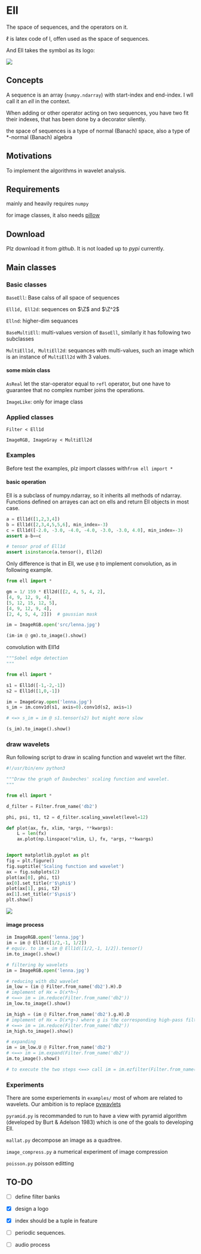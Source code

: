 # Ell

The space of sequences, and the operators on it.

$\ell$ is latex code of l, offen used as the space of sequences.

And Ell takes the symbol as its logo:

 ![](src/ell-logo.png)

## Concepts

A sequence is an array (`numpy.ndarray`) with start-index and end-index. I wll call it an *ell* in the context.

When adding or other operator acting on two sequences, you have two fit their indexes, that has been done by a decorator silently.



the space of sequences is a type of normal (Banach) space, also a type of *-normal (Banach) algebra



## Motivations

To implement the algorithms in wavelet analysis.

## Requirements

mainly and heavily requires `numpy`

for image classes, it also needs  [pillow](https://pillow.readthedocs.io/en/stable/)



## Download

Plz download it from *github*. It is not loaded up to *pypi* currently.

## Main classes

### Basic classes

`BaseEll`: Base calss of all space of sequences

`Ell1d, Ell2d`: sequences on $\Z$ and $\Z^2$

`Ellnd`: higher-dim sequances

`BaseMultiEll`: multi-values version of `BaseEll`, similarly it has following two subclasses

`MultiEll1d, MultiEll2d`: sequances with multi-values, such an image which is an instance of `MultiEll2d` with 3 values.



#### some mixin class

`AsReal` let the star-operator equal to `refl` operator, but one have to guarantee that no complex number joins the operations.

`ImageLike`: only for image class

### Applied classes

`Filter < Ell1d`

`ImageRGB, ImageGray < MultiEll2d`



### Examples

Before test the examples, plz import classes with`from ell import *`

#### basic operation

Ell is a subclass of numpy.ndarray, so it inherits all methods of ndarray. Functions defined on arrayes can act on ells and return Ell objects in most case.

```python
a = Ell1d([1,2,3,4])
b = Ell1d([2,3,4,5,5,6], min_index=-3)
c = Ell1d([-2.0, -3.0, -4.0, -4.0, -3.0, -3.0, 4.0], min_index=-3)
assert a-b==c

# tensor prod of Ell1d
assert isinstance(a.tensor(), Ell2d)
```



Only difference is that in Ell, we use `@` to implement convolution, as in following example.

```python
from ell import *

gm = 1/ 159 * Ell2d([[2, 4, 5, 4, 2],
[4, 9, 12, 9, 4],
[5, 12, 15, 12, 5],
[4, 9, 12, 9, 4],
[2, 4, 5, 4, 2]])  # gaussian mask

im = ImageRGB.open('src/lenna.jpg')

(im-im @ gm).to_image().show()

```

convolution with Ell1d

```python
"""Sobel edge detection
"""

from ell import *

s1 = Ell1d([-1,-2,-1])
s2 = Ell1d([1,0,-1])

im = ImageGray.open('lenna.jpg')
s_im = im.conv1d(s1, axis=0).conv1d(s2, axis=1)

# <=> s_im = im @ s1.tensor(s2) but might more slow

(s_im).to_image().show()
```



### draw wavelets

Run following script to draw in scaling function and wavelet wrt the filter.

```python
#!/usr/bin/env python3

"""Draw the graph of Daubeches' scaling function and wavelet.
"""

from ell import *

d_filter = Filter.from_name('db2')

phi, psi, t1, t2 = d_filter.scaling_wavelet(level=12)

def plot(ax, fx, xlim, *args, **kwargs):
    L = len(fx)
    ax.plot(np.linspace(*xlim, L), fx, *args, **kwargs)


import matplotlib.pyplot as plt
fig = plt.figure()
fig.suptitle('Scaling function and wavelet')
ax = fig.subplots(2)
plot(ax[0], phi, t1)
ax[0].set_title(r'$\phi$')
plot(ax[1], psi, t2)
ax[1].set_title(r'$\psi$')
plt.show()
```

![](src/daubechies-wavelet-fourier.png)



#### image process

```python
im ImageRGB.open('lenna.jpg')
im = im @ Ell1d([1/2,-1, 1/2])
# equiv. to im = im @ Ell1d([1/2,-1, 1/2]).tensor()
im.to_image().show()

# filtering by wavelets
im = ImageRGB.open('lenna.jpg')

# reducing with db2 wavelet
im_low = (im @ Filter.from_name('db2').H).D
# implement of Hx = D(x*h~)
# <==> im = im.reduce(Filter.from_name('db2'))
im_low.to_image().show()

im_high = (im @ Filter.from_name('db2').g.H).D
# implement of Hx = D(x*g~) where g is the corresponding high-pass filter
# <==> im = im.reduce(Filter.from_name('db2'))
im_high.to_image().show()

# expanding
im = im_low.U @ Filter.from_name('db2')
# <==> im = im.expand(Filter.from_name('db2'))
im.to_image().show()

# to execute the two steps <==> call im = im.ezfilter(Filter.from_name('db2'))
```



### Experiments

There are some experiements in `examples/` most of whom are related to wavelets. Our ambition is to replace [pywavlets](http://pywavelets.readthedocs.io/en/latest/)

`pyramid.py` is recommanded to run to have a view with pyramid algorithm (developed by Burt & Adelson 1983) which is one of the goals to developing Ell.

`mallat.py` decompose an image as a quadtree.

`image_compress.py` a numerical experiment of image compression

`poisson.py` poisson editting



## TO-DO

- [ ] define filter banks
- [x] design a logo
- [x] index should be a tuple in feature
- [ ] periodic sequences.
- [ ] audio process

